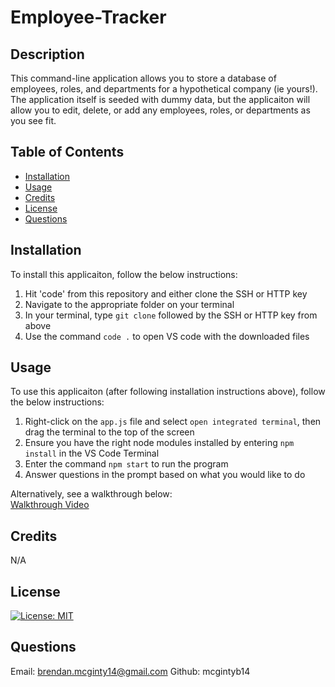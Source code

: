 # Employee-Tracker

## Description
This command-line application allows you to store a database of employees, roles, and departments for a hypothetical company (ie yours!). The application itself is seeded with dummy data, but the applicaiton will allow you to edit, delete, or add any employees, roles, or departments as you see fit.

## Table of Contents
- [Installation](#installation)
- [Usage](#usage)
- [Credits](#credits)
- [License](#license)
- [Questions](#questions)

## Installation
To install this applicaiton, follow the below instructions:

1. Hit 'code' from this repository and either clone the SSH or HTTP key
2. Navigate to the appropriate folder on your terminal
3. In your terminal, type `git clone` followed by the SSH or HTTP key from above
4. Use the command `code .` to open VS code with the downloaded files

## Usage
To use this applicaiton (after following installation instructions above), follow the below instructions:

1. Right-click on the `app.js` file and select `open integrated terminal`, then drag the terminal to the top of the screen
2. Ensure you have the right node modules installed by entering `npm install` in the VS Code Terminal
3. Enter the command `npm start` to run the program
4. Answer questions in the prompt based on what you would like to do

Alternatively, see a walkthrough below: <br>
<a href="https://drive.google.com/file/d/1-_mvTfguV2DZ-_EU6XsCUqBXkf5JUHGr/view" target="_blank" rel="noopener noreferrer">Walkthrough Video</a>

## Credits
N/A

## License
[![License: MIT](https://img.shields.io/badge/License-MIT-yellow.svg)](https://opensource.org/licenses/MIT)

## Questions

Email: brendan.mcginty14@gmail.com
Github: mcgintyb14

